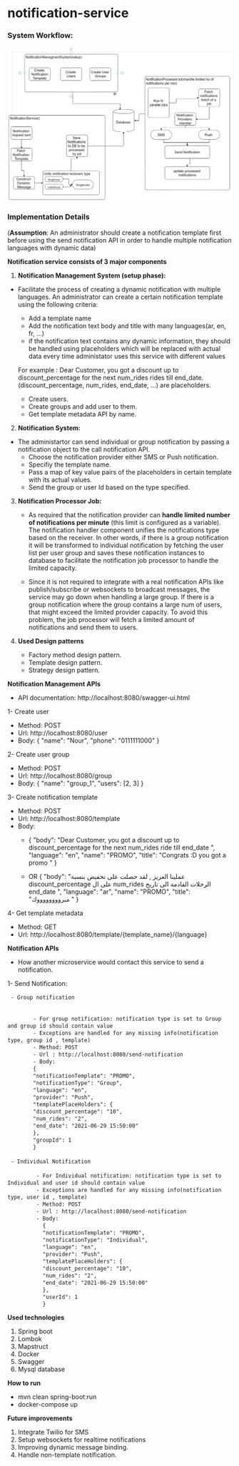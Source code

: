 # notification-service



### System Workflow:


![Archticture Workflow](https://github.com/EsraaHamouda/notifications-service/blob/master/src/main/resources/archticure_diagram/archticture.png)


### Implementation Details

(**Assumption**: An administrator should create a notification template first before using the send notification API in order to handle multiple notification languages with dynamic data)

**Notification service consists of 3 major components**
1. **Notification Management System (setup phase):**

- Facilitate the process of creating a dynamic notification with multiple languages.
  An administrator can create a certain notification template using the following criteria:
    * Add a template name
    * Add the notification text body and title with many languages(ar, en, fr, ...)
    * if the notification text contains any dynamic information, they should be handled using placeholders which will be
      replaced with actual data every time administator uses this service with different values

  For example : Dear Customer, you got a discount up to discount_percentage for the next num_rides rides till end_date.
  (discount_percentage, num_rides, end_date, ...) are placeholders.

    * Create users.
    * Create groups and add user to them.
    * Get template metadata API by name.

2. **Notification System:**

- The administartor can send individual or group notification by passing a notification object to the call notification API.
    * Choose the notification provider either SMS or Push notification.
    * Specifiy the template name.
    * Pass a map of key value pairs of the placeholders in certain template with its actual values.
    * Send the group or user Id based on the type specified.



3. **Notification Processor Job:**

    - As required that the notification provider can **handle limited number of notifications per minute**
      (this limit is configured as a variable). The notification handler component unifies the notifications
      type based on the receiver. In other words, if there is a group notification it will be transformed to individual
      notification by fetching the user list per user group and saves these notification instances to database to facilitate the notification job processor to handle the limited capacity. 

    - Since it is not required to integrate with a real notification APIs like publish/subscribe or websockets to broadcast messages, the service may go down when handling a large group. If there is a group notification where the group contains a large num of users, that might exceed the limited provider capacity. To avoid this problem, the job processor will fetch a limited amount of notifications and send them to users.

4. **Used Design patterns**

    - Factory method design pattern.
    - Template design pattern.
    - Strategy design pattern.

**Notification Management APIs**
- API documentation: http://localhost:8080/swagger-ui.html

1- Create user
- Method: POST
- Url: http://localhost:8080/user
- Body:
  {
  "name": "Nour",
  "phone": "0111111000"
  }

2- Create user group
- Method: POST
- Url: http://localhost:8080/group
- Body:
  {
  "name": "group_1",
  "users": [2, 3]
  }


3- Create notification template
- Method: POST
- Url: http://localhost:8080/template
- Body:
    -   {
        "body": "Dear Customer, you got a discount up to discount_percentage for the next num_rides ride till end_date ",
        "language": "en",
        "name": "PROMO",
        "title": "Congrats :D you got a promo "
        }

    - OR
      {
      "body": "عملينا العزيز , لقد حصلت على تخفيض بنسبة discount_percentage  على ال num_rides الرحلات القادمة الى تاريخ end_date ",
      "language": "ar",
      "name": "PROMO",
      "title": "مبرووووووووك "
      }

4- Get template metadata

- Method: GET
- Url:  http://localhost:8080/template/{template_name}/{language}

**Notification  APIs**
- How another microservice would contact this service to send a notification.

1- Send Notification:

     - Group notification
    
        
            - For group notification: notification type is set to Group and group id should contain value
            - Exceptions are handled for any missing info(notification type, group id , template)
            - Method: POST
            - Url : http://localhost:8080/send-notification
            - Body:
            {
            "notificationTemplate": "PROMO",
            "notificationType": "Group",
            "language": "en",
            "provider": "Push",
            "templatePlaceHolders": {
            "discount_percentage": "10",
            "num_rides": "2",
            "end_date": "2021-06-29 15:50:00"
            },
            "groupId": 1
            }
    
     - Individual Notification
    
             - For Individual notification: notification type is set to Individual and user id should contain value
             - Exceptions are handled for any missing info(notification type, user id , template)
             - Method: POST
             - Url : http://localhost:8080/send-notification
             - Body:
               {
               "notificationTemplate": "PROMO",
               "notificationType": "Individual",
               "language": "en",
               "provider": "Push",
               "templatePlaceHolders": {
               "discount_percentage": "10",
               "num_rides": "2",
               "end_date": "2021-06-29 15:50:00"
               },
               "userId": 1
               }

**Used technologies**
1. Spring boot
2. Lombok
3. Mapstruct
4. Docker
5. Swagger
6. Mysql database


**How to run**
- mvn clean spring-boot:run
- docker-compose up
  
**Future improvements**
1. Integrate Twilio for SMS
2. Setup websockets for realtime notifications
3. Improving dynamic message binding.
4. Handle non-template notification.
